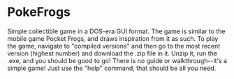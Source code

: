 # PokeFrogs
Simple collectible game in a DOS-era GUI format. The game is similar to the mobile game Pocket Frogs, and draws inspiration from it as such. To play the game, navigate to "compiled versions" and then go to the most recent version (highest number) and download the .zip file in it. Unzip it, run the .exe, and you should be good to go!
There is no guide or walkthrough--it's a simple game! Just use the "help" command, that should be all you need.
